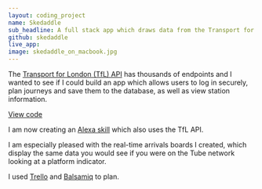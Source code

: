 ```yaml
---
layout: coding_project
name: Skedaddle
sub_headline: A full stack app which draws data from the Transport for London (TfL) API to help Tube travellers.
github: skedaddle
live_app:
image: skedaddle_on_macbook.jpg
---
```


<!-- <a href="http://suzeshardlow.com/skedaddle">Launch app</a> -->

The [Transport for London (TfL) API](https://api.tfl.gov.uk) has thousands of endpoints and I wanted to see if I could build an app which allows users to log in securely, plan journeys and save them to the database, as well as view station information.

[View code](https://github.com/SuzeShardlow/skedaddle)

I am now creating an [Alexa skill](https://github.com/SuzeShardlow/alexa_skill_skedaddle) which also uses the TfL API.

I am especially pleased with the real-time arrivals boards I created, which display the same data you would see if you were on the Tube network looking at a platform indicator.

I used [Trello](https://trello.com) and [Balsamiq](https://balsamiq.com) to plan.
